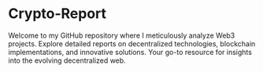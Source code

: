# Crypto-Report
Welcome to my GitHub repository where I meticulously analyze Web3 projects. Explore detailed reports on decentralized technologies, blockchain implementations, and innovative solutions. Your go-to resource for insights into the evolving decentralized web.
